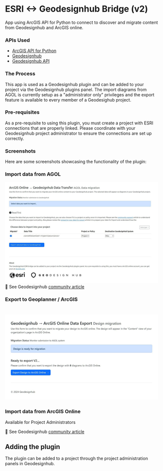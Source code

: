 # ESRI <-> Geodesignhub Bridge (v2)

App using ArcGIS API for Python to connect to discover and migrate content from Geodesignhub and ArcGIS online.

### APIs Used

 - [ArcGIS API for Python](https://developers.arcgis.com/python/)
 - [Geodesignhub](https://www.geodesignhub.com/)
 - [Geodesignhub API](https://www.geodesignhub.com/api/)

### The Process

This app is used as a Geodesignhub plugin and can be added to your project via the Geodesignhub plugins panel. The import diagrams from AGOL is currently setup as a "administrator only" privileges and the export feature is available to every member of a Geodesighub project.


### Pre-requisites

As a pre-requisite to using this plugin, you must create a project with ESRI connections that are properly linked. Please coordinate with your Geodesignhub project administrator to ensure the connections are set up correctly.

### Screenshots
Here are some screenshots showcasing the functionality of the plugin:



### Import data from AGOL

![import design](images/import-from-agol.jpg)
🌟 See Geodesignhub [community article](https://community.geodesignhub.com/t/import-data-from-arcgis-online-esri-systems-to-your-project/1437)


### Export to Geoplanner / ArcGIS
![export design](images/export-to-agol.jpg)
=======
### Import data from ArcGIS Online
Available for Project Administrators




🌟 See Geodesignhub [community article](https://community.geodesignhub.com/t/exporting-your-design-to-arcgis-online-esri-systems/1430)

## Adding the plugin

The plugin can be added to a project through the project administration panels in Geodesignhub.

